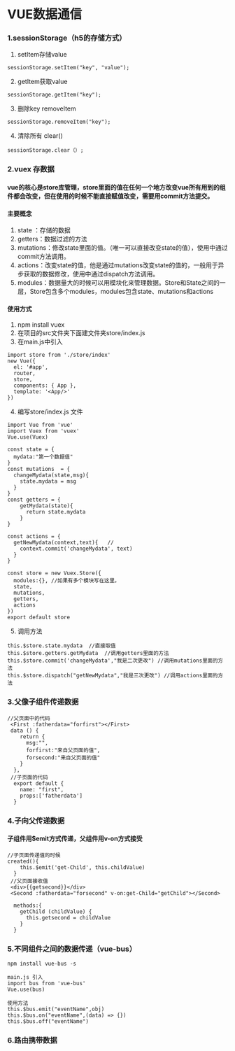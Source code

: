# VUE数据通信
### 1.sessionStorage（h5的存储方式）
1. setItem存储value 
```
sessionStorage.setItem("key", "value");
```
2. getItem获取value
```
sessionStorage.getItem("key");
```
3. 删除key removeItem 
```
sessionStorage.removeItem("key");
```
4. 清除所有 clear()
```
sessionStorage.clear（）;
```
### 2.vuex 存数据
#### vue的核心是store库管理，store里面的值在任何一个地方改变vue所有用到的组件都会改变，但在使用的时候不能直接赋值改变，需要用commit方法提交。
#### 主要概念
1. state ：存储的数据
2. getters：数据过滤的方法
3. mutations：修改state里面的值。（唯一可以直接改变state的值），使用中通过commit方法调用。
4. actions：改变state的值，他是通过mutations改变state的值的，一般用于异步获取的数据修改，使用中通过dispatch方法调用。
5. modules：数据量大的时候可以用模块化来管理数据。Store和State之间的一层，Store包含多个modules，modules包含state、mutations和actions
#### 使用方式
1. npm install vuex
2. 在项目的src文件夹下面建文件夹store/index.js
3. 在main.js中引入
```
import store from './store/index'
new Vue({
  el: '#app',
  router,
  store,
  components: { App },
  template: '<App/>'
})
```
4. 编写store/index.js 文件
```
import Vue from 'vue'
import Vuex from 'vuex'
Vue.use(Vuex)

const state = {
  mydata:"第一个数据值"
}
const mutations  = {
  changeMydata(state,msg){
    state.mydata = msg
  }
}
const getters = {
    getMydata(state){
      return state.mydata
    }
}

const actions = {
  getNewMydata(context,text){   //
    context.commit('changeMydata', text)
  }
}

const store = new Vuex.Store({
  modules:{}, //如果有多个模块写在这里。
  state,
  mutations,
  getters,
  actions
})
export default store
````
5. 调用方法
```
this.$store.state.mydata  //直接取值
this.$store.getters.getMydata  //调用getters里面的方法
this.$store.commit('changeMydata',"我是二次更改") //调用mutations里面的方法
this.$store.dispatch("getNewMydata","我是三次更改") //调用actions里面的方法
```

### 3.父像子组件传递数据
```
//父页面中的代码
 <First :fatherdata="forfirst"></First> 
 data () {
    return {
      msg:"",
      forfirst:"来自父页面的值",
      forsecond:"来自父页面的值"
    }
  },
 //子页面的代码
  export default {
    name: "first",
    props:['fatherdata']
  }
```

### 4.子向父传递数据
#### 子组件用$emit方式传递，父组件用v-on方式接受

```
//子页面传递值的时候
created(){
    this.$emit('get-Child', this.childValue)
  }
 //父页面接收值
 <div>{{getsecond}}</div>
 <Second :fatherdata="forsecond" v-on:get-Child="getChild"></Second>
 
  methods:{
    getChild (childValue) {
      this.getsecond = childValue
    }
  }
```
### 5.不同组件之间的数据传递（vue-bus）
```
npm install vue-bus -s

main.js 引入
import bus from 'vue-bus'
Vue.use(bus)

使用方法
this.$bus.emit("eventName",obj)
this.$bus.on("eventName",(data) => {})
this.$bus.off("eventName")
```
### 6.路由携带数据


